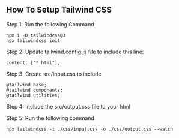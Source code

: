 ## How To Setup Tailwind CSS

Step 1: Run the following Command

```
npm i -D tailwindcss@3
npx tailwindcss init
```
Step 2: Update tailwind.config.js file to include this line:

```
content: ["*.html"],
 ```

Step 3: Create src/input.css to include

```
@tailwind base;
@tailwind components;
@tailwind utilities;
```
Step 4: Include the src/output.css file to your html

Step 5: Run the following command

```
npx tailwindcss -i ./css/input.css -o ./css/output.css --watch
```